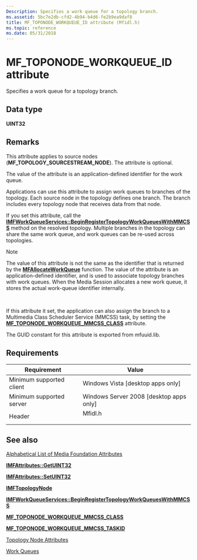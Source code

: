 ```yaml
---
Description: Specifies a work queue for a topology branch.
ms.assetid: 5bc7e2db-cfd2-4b94-b4d6-fe2b9ea9daf8
title: MF_TOPONODE_WORKQUEUE_ID attribute (Mfidl.h)
ms.topic: reference
ms.date: 05/31/2018
---
```


# MF\_TOPONODE\_WORKQUEUE\_ID attribute

Specifies a work queue for a topology branch.

## Data type

**UINT32**

## Remarks

This attribute applies to source nodes (**MF\_TOPOLOGY\_SOURCESTREAM\_NODE**). The attribute is optional.

The value of the attribute is an application-defined identifier for the work queue.

Applications can use this attribute to assign work queues to branches of the topology. Each source node in the topology defines one branch. The branch includes every topology node that receives data from that node.

If you set this attribute, call the [**IMFWorkQueueServices::BeginRegisterTopologyWorkQueuesWithMMCSS**](/windows/desktop/api/mfidl/nf-mfidl-imfworkqueueservices-beginregistertopologyworkqueueswithmmcss) method on the resolved topology. Multiple branches in the topology can share the same work queue, and work queues can be re-used across topologies.

> [!Note]  
> The value of this attribute is not the same as the identifier that is returned by the [**MFAllocateWorkQueue**](/windows/desktop/api/mfapi/nf-mfapi-mfallocateworkqueue) function. The value of the attribute is an application-defined identifier, and is used to associate topology branches with work queues. When the Media Session allocates a new work queue, it stores the actual work-queue identifier internally.

 

If this attribute it set, the application can also assign the branch to a Multimedia Class Scheduler Service (MMCSS) task, by setting the [**MF\_TOPONODE\_WORKQUEUE\_MMCSS\_CLASS**](mf-toponode-workqueue-mmcss-class-attribute.md) attribute.

The GUID constant for this attribute is exported from mfuuid.lib.

## Requirements



| Requirement | Value |
|-------------------------------------|------------------------------------------------------------------------------------|
| Minimum supported client<br/> | Windows Vista \[desktop apps only\]<br/>                                     |
| Minimum supported server<br/> | Windows Server 2008 \[desktop apps only\]<br/>                               |
| Header<br/>                   | <dl> <dt>Mfidl.h</dt> </dl> |



## See also

<dl> <dt>

[Alphabetical List of Media Foundation Attributes](alphabetical-list-of-media-foundation-attributes.md)
</dt> <dt>

[**IMFAttributes::GetUINT32**](/windows/desktop/api/mfobjects/nf-mfobjects-imfattributes-getuint32)
</dt> <dt>

[**IMFAttributes::SetUINT32**](/windows/desktop/api/mfobjects/nf-mfobjects-imfattributes-setuint32)
</dt> <dt>

[**IMFTopologyNode**](/windows/desktop/api/mfidl/nn-mfidl-imftopologynode)
</dt> <dt>

[**IMFWorkQueueServices::BeginRegisterTopologyWorkQueuesWithMMCSS**](/windows/desktop/api/mfidl/nf-mfidl-imfworkqueueservices-beginregistertopologyworkqueueswithmmcss)
</dt> <dt>

[**MF\_TOPONODE\_WORKQUEUE\_MMCSS\_CLASS**](mf-toponode-workqueue-mmcss-class-attribute.md)
</dt> <dt>

[**MF\_TOPONODE\_WORKQUEUE\_MMCSS\_TASKID**](mf-toponode-workqueue-mmcss-taskid-attribute.md)
</dt> <dt>

[Topology Node Attributes](topology-node-attributes.md)
</dt> <dt>

[Work Queues](work-queues.md)
</dt> </dl>

 

 




